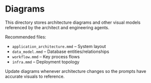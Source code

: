 # Diagrams

This directory stores architecture diagrams and other visual models referenced by the architect and engineering agents.

Recommended files:

- `application_architecture.mmd` – System layout
- `data_model.mmd` – Database entities/relationships
- `workflow.mmd` – Key process flows
- `infra.mmd` – Deployment topology

Update diagrams whenever architecture changes so the prompts have accurate visuals to reference.
